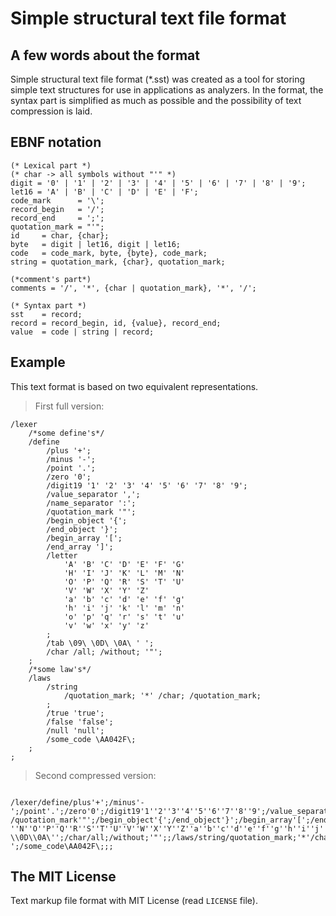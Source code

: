# Simple structural text file format

## A few words about the format

Simple structural text file format (*.sst) was created as a tool for storing simple text structures for use in applications as analyzers. In the format, the syntax part is simplified as much as possible and the possibility of text compression is laid.

## EBNF notation

```ebnf
(* Lexical part *)
(* char -> all symbols without "'" *)
digit = '0' | '1' | '2' | '3' | '4' | '5' | '6' | '7' | '8' | '9';
let16 = 'A' | 'B' | 'C' | 'D' | 'E' | 'F';
code_mark      = '\';
record_begin   = '/';
record_end     = ';';
quotation_mark = "'";
id     = char, {char};
byte   = digit | let16, digit | let16;
code   = code_mark, byte, {byte}, code_mark;
string = quotation_mark, {char}, quotation_mark;

(*comment's part*)
comments = '/', '*', {char | quotation_mark}, '*', '/';

(* Syntax part *)
sst    = record;
record = record_begin, id, {value}, record_end;
value  = code | string | record;
```

## Example

This text format is based on two equivalent representations.

> First full version:

```
/lexer
    /*some define's*/
    /define
        /plus '+';
        /minus '-';
        /point '.';
        /zero '0';
        /digit19 '1' '2' '3' '4' '5' '6' '7' '8' '9';
        /value_separator ',';
        /name_separator ':';
        /quotation_mark '"';
        /begin_object '{';
        /end_object '}';
        /begin_array '[';
        /end_array ']';
        /letter 
            'A' 'B' 'C' 'D' 'E' 'F' 'G'
            'H' 'I' 'J' 'K' 'L' 'M' 'N'
            'O' 'P' 'Q' 'R' 'S' 'T' 'U'
            'V' 'W' 'X' 'Y' 'Z' 
            'a' 'b' 'c' 'd' 'e' 'f' 'g' 
            'h' 'i' 'j' 'k' 'l' 'm' 'n' 
            'o' 'p' 'q' 'r' 's' 't' 'u' 
            'v' 'w' 'x' 'y' 'z'
        ;
        /tab \09\ \0D\ \0A\ ' ';
        /char /all; /without; '"';
    ;
    /*some law's*/
    /laws
        /string
            /quotation_mark; '*' /char; /quotation_mark;
        ;
        /true 'true';
        /false 'false';
        /null 'null';
        /some_code \AA042F\;
    ;
;
```

> Second compressed version:

```

/lexer/define/plus'+';/minus'-';/point'.';/zero'0';/digit19'1''2''3''4''5''6''7''8''9';/value_separator',';/name_separator':';
/quotation_mark'"';/begin_object'{';/end_object'}';/begin_array'[';/end_array']';/letter'A''B''C''D''E''F''G''H''I''J''K''L''M
''N''O''P''Q''R''S''T''U''V''W''X''Y''Z''a''b''c''d''e''f''g''h''i''j''k''l''m''n''o''p''q''r''s''t''u''v''w''x''y''z';/tab\09
\\0D\\0A\'';/char/all;/without;'"';;/laws/string/quotation_mark;'*'/char;/quotation_mark;;/true'true';/false'false';/null'null
';/some_code\AA042F\;;;

```

## The MIT License

Text markup file format with MIT License (read `LICENSE` file).